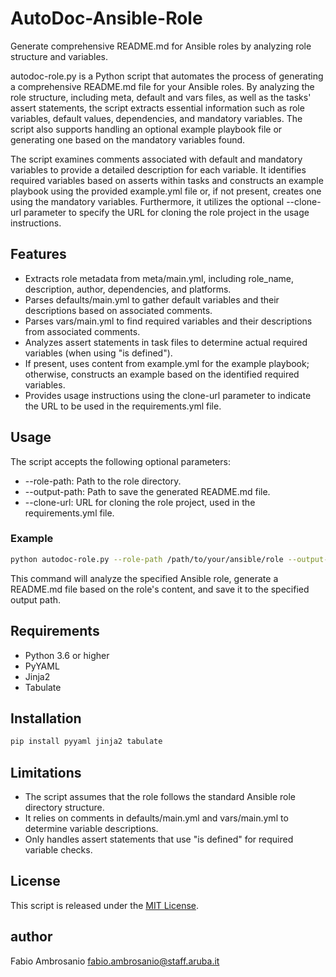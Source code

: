 # AutoDoc-Ansible-Role

Generate comprehensive README.md for Ansible roles by analyzing role structure and variables.

autodoc-role.py  is a Python script  that automates the process of generating a comprehensive README.md file for your Ansible roles. By analyzing the role structure, including meta, default and vars files, as well as the tasks' assert statements, the script extracts essential information such as role variables, default values, dependencies, and mandatory variables. The script also supports handling an optional example playbook file or generating one based on the mandatory variables found.

The script examines comments associated with default and mandatory variables to provide a detailed description for each variable. It identifies required variables based on asserts within tasks and constructs an example playbook using the provided example.yml file or, if not present, creates one using the mandatory variables. Furthermore, it utilizes the optional --clone-url parameter to specify the URL for cloning the role project in the usage instructions.

## Features

- Extracts role metadata from meta/main.yml, including role_name, description, author, dependencies, and platforms.
- Parses defaults/main.yml to gather default variables and their descriptions based on associated comments.
- Parses vars/main.yml to find required variables and their descriptions from associated comments.
- Analyzes assert statements in task files to determine actual required variables (when using "is defined").
- If present, uses content from example.yml for the example playbook; otherwise, constructs an example based on the identified required variables.
- Provides usage instructions using the clone-url parameter to indicate the URL to be used in the requirements.yml file.

## Usage

The script accepts the following optional parameters:

- --role-path: Path to the role directory.
- --output-path: Path to save the generated README.md file.
- --clone-url: URL for cloning the role project, used in the requirements.yml file.

### Example

```bash
python autodoc-role.py --role-path /path/to/your/ansible/role --output-path /path/to/save/README.md --clone-url https://github.com/user/repo.git
```

This command will analyze the specified Ansible role, generate a README.md file based on the role's content, and save it to the specified output path.

## Requirements

- Python 3.6 or higher
- PyYAML
- Jinja2
- Tabulate

## Installation

```bash
pip install pyyaml jinja2 tabulate
```

## Limitations

- The script assumes that the role follows the standard Ansible role directory structure.
- It relies on comments in defaults/main.yml and vars/main.yml to determine variable descriptions.
- Only handles assert statements that use "is defined" for required variable checks.

## License

This script is released under the [MIT License](https://opensource.org/licenses/MIT).

## author

Fabio Ambrosanio <fabio.ambrosanio@staff.aruba.it>
